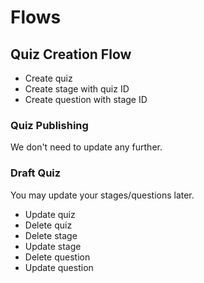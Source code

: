 # Flows

## Quiz Creation Flow

- Create quiz
- Create stage with quiz ID
- Create question with stage ID

### Quiz Publishing

We don't need to update any further.

### Draft Quiz

You may update your stages/questions later.

- Update quiz
- Delete quiz
- Delete stage
- Update stage
- Delete question
- Update question
